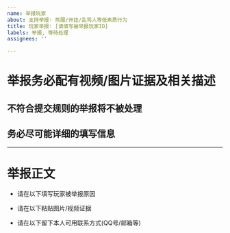 ```yaml
---
name: 举报玩家
about: 支持举报∶ 熊服/开挂/乱骂人等低素质行为
title: 玩家举报∶ [请填写被举报玩家ID]
labels: 举报, 等待处理
assignees: ''

---
```


# 举报务必配有视频/图片证据及相关描述
## 不符合提交规则的举报将不被处理
## 务必尽可能详细的填写信息

-----

# 举报正文
- 请在以下填写玩家被举报原因


- 请在以下粘贴图片/视频证据


- 请在以下留下本人可用联系方式(QQ号/邮箱等)
